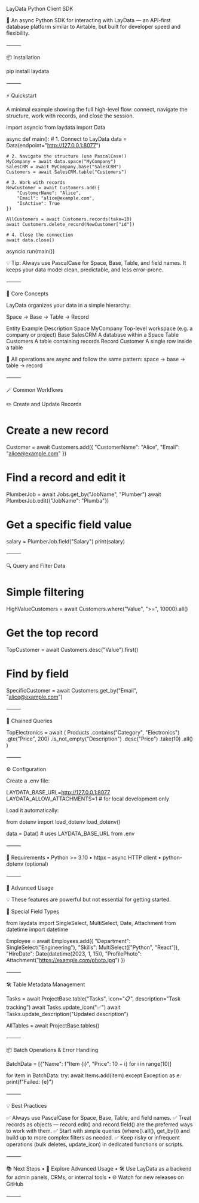 LayData Python Client SDK

🚀 An async Python SDK for interacting with LayData — an API-first database platform similar to Airtable, but built for developer speed and flexibility.

⸻

📦 Installation

pip install laydata


⸻

⚡ Quickstart

A minimal example showing the full high-level flow: connect, navigate the structure, work with records, and close the session.

import asyncio
from laydata import Data

async def main():
    # 1. Connect to LayData
    data = Data(endpoint="http://127.0.0.1:8077")

    # 2. Navigate the structure (use PascalCase!)
    MyCompany = await data.space("MyCompany")
    SalesCRM = await MyCompany.base("SalesCRM")
    Customers = await SalesCRM.table("Customers")

    # 3. Work with records
    NewCustomer = await Customers.add({
        "CustomerName": "Alice",
        "Email": "alice@example.com",
        "IsActive": True
    })

    AllCustomers = await Customers.records(take=10)
    await Customers.delete_record(NewCustomer["id"])

    # 4. Close the connection
    await data.close()

asyncio.run(main())

💡 Tip: Always use PascalCase for Space, Base, Table, and field names. It keeps your data model clean, predictable, and less error-prone.

⸻

🧠 Core Concepts

LayData organizes your data in a simple hierarchy:

Space → Base → Table → Record

Entity	Example	Description
Space	MyCompany	Top-level workspace (e.g. a company or project)
Base	SalesCRM	A database within a Space
Table	Customers	A table containing records
Record	Customer	A single row inside a table

📌 All operations are async and follow the same pattern:
space → base → table → record

⸻

🪄 Common Workflows

✏️ Create and Update Records

# Create a new record
Customer = await Customers.add({
    "CustomerName": "Alice",
    "Email": "alice@example.com"
})

# Find a record and edit it
PlumberJob = await Jobs.get_by("JobName", "Plumber")
await PlumberJob.edit({"JobName": "Plumba"})

# Get a specific field value
salary = PlumberJob.field("Salary")
print(salary)


⸻

🔍 Query and Filter Data

# Simple filtering
HighValueCustomers = await Customers.where("Value", ">=", 10000).all()

# Get the top record
TopCustomer = await Customers.desc("Value").first()

# Find by field
SpecificCustomer = await Customers.get_by("Email", "alice@example.com")


⸻

🔗 Chained Queries

TopElectronics = await (
    Products
    .contains("Category", "Electronics")
    .gte("Price", 200)
    .is_not_empty("Description")
    .desc("Price")
    .take(10)
    .all()
)


⸻

⚙️ Configuration

Create a .env file:

LAYDATA_BASE_URL=http://127.0.0.1:8077
LAYDATA_ALLOW_ATTACHMENTS=1  # for local development only

Load it automatically:

from dotenv import load_dotenv
load_dotenv()

data = Data()  # uses LAYDATA_BASE_URL from .env


⸻

🧰 Requirements
	•	Python >= 3.10
	•	httpx – async HTTP client
	•	python-dotenv (optional)

⸻

🧪 Advanced Usage

💡 These features are powerful but not essential for getting started.

📁 Special Field Types

from laydata import SingleSelect, MultiSelect, Date, Attachment
from datetime import datetime

Employee = await Employees.add({
    "Department": SingleSelect("Engineering"),
    "Skills": MultiSelect(["Python", "React"]),
    "HireDate": Date(datetime(2023, 1, 15)),
    "ProfilePhoto": Attachment("https://example.com/photo.jpg")
})


⸻

🛠 Table Metadata Management

Tasks = await ProjectBase.table("Tasks", icon="📋", description="Task tracking")
await Tasks.update_icon("✅")
await Tasks.update_description("Updated description")

AllTables = await ProjectBase.tables()


⸻

📦 Batch Operations & Error Handling

BatchData = [{"Name": f"Item {i}", "Price": 10 + i} for i in range(10)]

for item in BatchData:
    try:
        await Items.add(item)
    except Exception as e:
        print(f"Failed: {e}")


⸻

💡 Best Practices

✅ Always use PascalCase for Space, Base, Table, and field names.
✅ Treat records as objects — record.edit() and record.field() are the preferred ways to work with them.
✅ Start with simple queries (where().all(), get_by()) and build up to more complex filters as needed.
✅ Keep risky or infrequent operations (bulk deletes, update_icon) in dedicated functions or scripts.

⸻

📚 Next Steps
	•	📘 Explore Advanced Usage
	•	🛠 Use LayData as a backend for admin panels, CRMs, or internal tools
	•	🌐 Watch for new releases on GitHub

⸻
